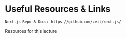 # Useful Resources & Links

    Next.js Repo & Docs: https://github.com/zeit/next.js/

Resources for this lecture
